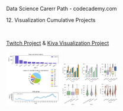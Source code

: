 Data Science Carerr Path - codecademy.com 

<p>12. Visualization Cumulative Projects</p></br>

<a href="Twitch-Project">Twitch Project</a> & <a href="Kiva Visualization">Kiva Visualization Project</a></br>

<p ><a href="Twitch Project">
<img src="https://github.com/stefanm-git/Data-Science/blob/master/12-Visualization-Cumulative-Projects/Twitch-Project/Visualize_Data_with_Matplotlib.png" alt="alt text" width="30%" align="left"></a></br>
  
<a href="Kiva-Visualization-Project"><img src="https://github.com/stefanm-git/Data-Science/blob/master/12-Visualization-Cumulative-Projects/Kiva-Visualization-Project/Visualizing_Kiva_Data_with_Seaborn.png" alt="img" width="30%" margin-left="100px" float="right"></a>
</p>


